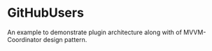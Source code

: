 # GitHubUsers
An example to demonstrate plugin architecture along with of MVVM-Coordinator design pattern. 
